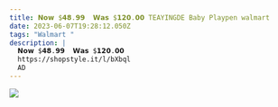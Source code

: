 ```yaml
---
title: 𝗡𝗼𝘄 $𝟰𝟴.𝟵𝟵  𝗪𝗮𝘀 $𝟭𝟮𝟬.𝟬𝟬 TEAYINGDE Baby Playpen walmart
date: 2023-06-07T19:28:12.050Z
tags: "Walmart "
description: |
  𝗡𝗼𝘄 $𝟰𝟴.𝟵𝟵  𝗪𝗮𝘀 $𝟭𝟮𝟬.𝟬𝟬
  https://shopstyle.it/l/bXbql
  AD
---
```



![](img/screenshot_20230607-170715__01__01.jpg)